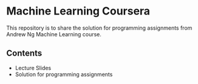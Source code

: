 # Machine Learning Coursera
This repository is to share the solution for programming assignments from Andrew Ng Machine Learning course. 

## Contents
* Lecture Slides
* Solution for programming assignments


